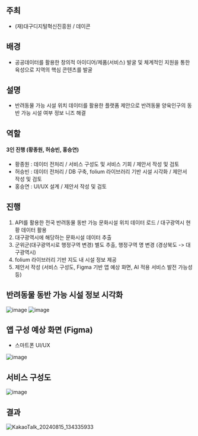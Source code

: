 ## 주최
* (재)대구디지털혁신진흥원 / 데이콘

## 배경
* 공공데이터를 활용한 창의적 아이디어/제품(서비스) 발굴 및 체계적인 지원을 통한 육성으로 지역의 핵심 콘텐츠를 발굴

## 설명
* 반려동물 가능 시설 위치 데이터를 활용한 플랫폼 제안으로 반려동물 양육인구의 동반 가능 시설 여부 정보 니즈 해결

## 역할
#### 3인 진행 (황종원, 허승빈, 홍승연)
* 황종원 : 데이터 전처리 / 서비스 구성도 및 서비스 기회 / 제안서 작성 및 검토
* 허승빈 : 데이터 전처리 / DB 구축, folium 라이브러리 기반 시설 시각화 / 제안서 작성 및 검토
* 홍승연 : UI/UX 설계 / 제안서 작성 및 검토

## 진행
1. API를 활용한 전국 반려동물 동반 가능 문화시설 위치 데이터 로드 / 대구광역시 현황 데이터 활용
2. 대구광역시에 해당하는 문화시설 데이터 추출
3. 군위군(대구광역시로 행정구역 변경) 별도 추출, 행정구역 명 변경 (경상북도 -> 대구광역시)
4. folium 라이브러리 기반 지도 내 시설 정보 제공
5. 제안서 작성 (서비스 구성도, Figma 기반 앱 예상 화면, AI 적용 서비스 발전 가능성 등)

## 반려동물 동반 가능 시설 정보 시각화
![image](https://github.com/user-attachments/assets/b7749a72-81a8-4bda-8a16-2787feb079d4)
![image](https://github.com/user-attachments/assets/36912d5e-7111-4f49-a1f5-07159bd034d9)


## 앱 구성 예상 화면 (Figma)
* 스마트폰 UI/UX

![image](https://github.com/user-attachments/assets/12666f55-358a-41ab-a450-b6e853f11139)


## 서비스 구성도
![image](https://github.com/user-attachments/assets/9f086d9f-88b0-486d-b3e7-96a64065e00e)


## 결과
![KakaoTalk_20240815_134335933](https://github.com/user-attachments/assets/50efe14d-2115-4920-9b6a-80e6da71235d)
